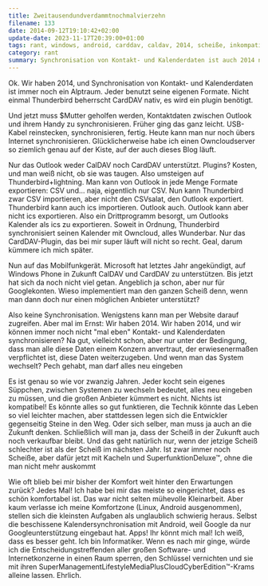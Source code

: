```yaml
---
title: Zweitausendundverdammtnochmalvierzehn
filename: 133
date: 2014-09-12T19:10:42+02:00
update-date: 2023-11-17T20:39:00+01:00
tags: rant, windows, android, carddav, caldav, 2014, scheiße, inkompatibel
category: rant
summary: Synchronisation von Kontakt- und Kalenderdaten ist auch 2014 noch ein Alptraum.
---
```

Ok. Wir haben 2014, und Synchronisation von Kontakt- und Kalenderdaten ist immer noch ein Alptraum. Jeder benutzt seine eigenen Formate. Nicht einmal Thunderbird beherrscht CardDAV nativ, es wird ein plugin benötigt.

Und jetzt muss $Mutter geholfen werden, Kontaktdaten zwischen Outlook und ihrem Handy zu synchronisieren. Früher ging das ganz leicht. USB-Kabel reinstecken, synchronisieren, fertig. Heute kann man nur noch übers Internet synchronisieren. Glücklicherweise habe ich einen Owncloudserver so ziemlich genau auf der Kiste, auf der auch dieses Blog läuft.

Nur das Outlook weder CalDAV noch CardDAV unterstützt. Plugins? Kosten, und man weiß nicht, ob sie was taugen. Also umsteigen auf Thunderbird+lightning.
Man kann von Outlook in jede Menge Formate exportieren: CSV und... naja, eigentlich nur CSV. Nun kann Thunderbird zwar CSV importieren, aber nicht den CSVsalat, den Outlook exportiert. Thunderbird kann auch ics importieren. Outlook auch. Outlook kann aber nicht ics exportieren. Also ein Drittprogramm besorgt, um Outlooks Kalender als ics zu exportieren. Soweit in Ordnung, Thunderbird synchronisiert seinen Kalender mit Owncloud, alles Wunderbar. Nur das CardDAV-Plugin, das bei mir super läuft will nicht so recht. Geal, darum kümmere ich mich später.

Nun auf das Mobilfunkgerät. Microsoft hat letztes Jahr angekündigt, auf Windows Phone in Zukunft CalDAV und CardDAV zu unterstützen. Bis jetzt hat sich da noch nicht viel getan. Angeblich ja schon, aber nur für Googlekonten. Wieso implementiert man den ganzen Scheiß denn, wenn man dann doch nur einen möglichen Anbieter unterstützt?

Also keine Synchronisation. Wenigstens kann man per Website darauf zugreifen. Aber mal im Ernst: Wir haben 2014. Wir haben 2014, und wir können immer noch nicht "mal eben" Kontakt- und Kalenderdaten synchronisieren? Na gut, vielleicht schon, aber nur unter der Bedingung, dass man alle diese Daten einem Konzern anvertraut, der erwiesenermaßen verpflichtet ist, diese Daten weiterzugeben. Und wenn man das System wechselt? Pech gehabt, man darf alles neu eingeben

Es ist genau so wie vor zwanzig Jahren. Jeder kocht sein eigenes Süppchen, zwischen Systemen zu wechseln bedeutet, alles neu eingeben zu müssen, und die großen Anbieter kümmert es nicht. Nichts ist kompatibel! Es könnte alles so gut funktieren, die Technik könnte das Leben so viel leichter machen, aber stattdessen legen sich die Entwickler gegenseitig Steine in den Weg. Oder sich selber, man muss ja auch an die Zukunft denken. Schließlich will man ja, dass der Scheiß in der Zukunft auch noch verkaufbar bleibt. Und das geht natürlich nur, wenn der jetzige Scheiß schlechter ist als der Scheiß im nächsten Jahr. Ist zwar immer noch Scheiße, aber dafür jetzt mit Kacheln und SuperfunktionDeluxe™, ohne die man nicht mehr auskommt

Wie oft blieb bei mir bisher der Komfort weit hinter den Erwartungen zurück? Jedes Mal! Ich habe bei mir das meiste so eingerichtet, dass es schön komfortabel ist. Das war nicht selten mühevolle Kleinarbeit. Aber kaum verlasse ich meine Komfortzone (Linux, Android ausgenommen), stellen sich die kleinsten Aufgaben als unglaublich schwierig heraus. Selbst die beschissene Kalendersynchronisation mit Android, weil Google da nur Googleunterstützung eingebaut hat. Apps! Ihr könnt mich mal! Ich weiß, dass es besser geht. Ich bin Informatiker. Wenn es nach mir ginge, würde ich die Entscheidungstreffenden aller großen Software- und Internetkonzerne in einen Raum sperren, den Schlüssel vernichten und sie mit ihren SuperManagementLifestyleMediaPlusCloudCyberEdition™-Krams alleine lassen. Ehrlich.
